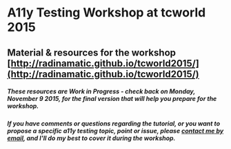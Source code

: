 # A11y Testing Workshop at tcworld 2015

## Material & resources for the workshop  [http://radinamatic.github.io/tcworld2015/](http://radinamatic.github.io/tcworld2015/)

##### These resources are Work in Progress - check back on Monday, November 9 2015, for the final version that will help you prepare for the workshop.

##### If you have comments or questions regarding the tutorial, or you want to propose a specific a11y testing topic, point or issue, please [contact me by email](radina.matic@gmail.com), and I'll do my best to cover it during the workshop. 

